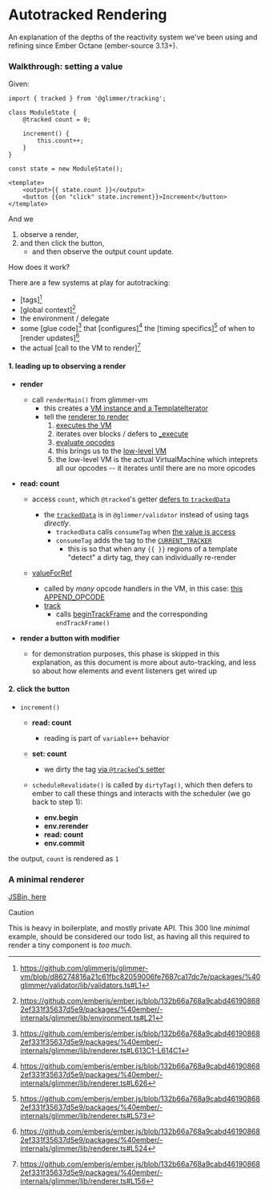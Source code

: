 # Autotracked Rendering

An explanation of the depths of the reactivity system we've been using and refining since Ember Octane (ember-source 3.13+).

### Walkthrough: setting a value

Given:
```gjs
import { tracked } from '@glimmer/tracking';

class ModuleState {
    @tracked count = 0;

    increment() {
        this.count++;
    }
}

const state = new ModuleState();

<template>
    <output>{{ state.count }}</output>
    <button {{on "click" state.increment}}>Increment</button>
</template>
```

And we 
1. observe a render, 
2. and then click the button,
   - and then observe the output count update.

How does it work?

There are a few systems at play for autotracking:
- [tags][^vm-tags]
- [global context][^ember-global-context]
- the environment / delegate
- some [glue code][^ember-renderer] that [configures][^ember-renderer-revalidate] the [timing specifics][^ember-renderer-render-transaction] of when to [render updates][^ember-renderer-render-roots]
- the actual [call to the VM to render][^ember-root-state-render]


[^vm-tags]: https://github.com/glimmerjs/glimmer-vm/blob/d86274816a21c61fbc82059006fe7687ca17dc7e/packages/%40glimmer/validator/lib/validators.ts#L1
[^ember-global-context]: https://github.com/emberjs/ember.js/blob/132b66a768a9cabd461908682ef331f35637d5e9/packages/%40ember/-internals/glimmer/lib/environment.ts#L21
[^ember-renderer]: https://github.com/emberjs/ember.js/blob/132b66a768a9cabd461908682ef331f35637d5e9/packages/%40ember/-internals/glimmer/lib/renderer.ts#L613C1-L614C1
[^ember-renderer-revalidate]: https://github.com/emberjs/ember.js/blob/132b66a768a9cabd461908682ef331f35637d5e9/packages/%40ember/-internals/glimmer/lib/renderer.ts#L626
[^ember-renderer-render-transaction]: https://github.com/emberjs/ember.js/blob/132b66a768a9cabd461908682ef331f35637d5e9/packages/%40ember/-internals/glimmer/lib/renderer.ts#L573
[^ember-renderer-render-roots]: https://github.com/emberjs/ember.js/blob/132b66a768a9cabd461908682ef331f35637d5e9/packages/%40ember/-internals/glimmer/lib/renderer.ts#L524
[^ember-root-state-render]: https://github.com/emberjs/ember.js/blob/132b66a768a9cabd461908682ef331f35637d5e9/packages/%40ember/-internals/glimmer/lib/renderer.ts#L156

#### 1. leading up to observing a render

- **render**
    - call `renderMain()` from glimmer-vm
        - this creates a [VM instance and a TemplateIterator](https://github.com/glimmerjs/glimmer-vm/blob/d86274816a21c61fbc82059006fe7687ca17dc7e/packages/%40glimmer/runtime/lib/render.ts#L59)
        - tell the [renderer to render](https://github.com/emberjs/ember.js/blob/132b66a768a9cabd461908682ef331f35637d5e9/packages/%40ember/-internals/glimmer/lib/renderer.ts#L165-L168)
            1. [executes the VM](https://github.com/glimmerjs/glimmer-vm/blob/d86274816a21c61fbc82059006fe7687ca17dc7e/packages/%40glimmer/runtime/lib/render.ts#L32)
            2. iterates over blocks / defers to [_execute](https://github.com/glimmerjs/glimmer-vm/blob/d86274816a21c61fbc82059006fe7687ca17dc7e/packages/%40glimmer/runtime/lib/vm/append.ts#L728)
            3. [evaluate opcodes](https://github.com/glimmerjs/glimmer-vm/blob/d86274816a21c61fbc82059006fe7687ca17dc7e/packages/%40glimmer/runtime/lib/vm/append.ts#L770)
            4. this brings us to the [low-level VM](https://github.com/glimmerjs/glimmer-vm/blob/main/packages/%40glimmer/runtime/lib/vm/low-level.ts#L167)
            5. the low-level VM is the actual VirtualMachine which inteprets all our opcodes -- it iterates until there are no more opcodes

- **read: count**
    - access `count`, which  `@tracked`'s getter [defers to `trackedData`](https://github.com/emberjs/ember.js/blob/132b66a768a9cabd461908682ef331f35637d5e9/packages/%40ember/-internals/metal/lib/tracked.ts#L155C28-L155C39)
        - the [`trackedData`](https://github.com/emberjs/ember.js/blob/132b66a768a9cabd461908682ef331f35637d5e9/packages/%40ember/-internals/metal/lib/tracked.ts#L5) is in `@glimmer/validator` instead of using tags _directly_.
            - `trackedData` calls `consumeTag` when [the value is access](https://github.com/glimmerjs/glimmer-vm/blob/main/packages/%40glimmer/validator/lib/tracked-data.ts#L15)
            - `consumeTag` adds the tag to the [`CURRENT_TRACKER`](https://github.com/glimmerjs/glimmer-vm/blob/main/packages/%40glimmer/validator/lib/tracking.ts#L116)
                - this is so that when any `{{ }}` regions of a template "detect" a dirty tag, they can individually re-render


    - [valueForRef](https://github.com/glimmerjs/glimmer-vm/blob/main/packages/%40glimmer/reference/lib/reference.ts#L155)
        - called by _many_ opcode handlers in the VM, in this case: [this APPEND_OPCODE](https://github.com/glimmerjs/glimmer-vm/blob/main/packages/%40glimmer/runtime/lib/compiled/opcodes/content.ts#L88) 
        - [track](https://github.com/glimmerjs/glimmer-vm/blob/main/packages/%40glimmer/validator/lib/tracking.ts#L232)
            - calls [beginTrackFrame](https://github.com/glimmerjs/glimmer-vm/blob/d86274816a21c61fbc82059006fe7687ca17dc7e/packages/%40glimmer/validator/lib/tracking.ts#L58) and the corresponding `endTrackFrame()`

- **render a button with modifier**
    - for demonstration purposes, this phase is skipped in this explanation, as this document is more about auto-tracking, and less so about how elements and event listeners get wired up

#### 2. click the button

- `increment()`
    - **read: count**
        - reading is part of `variable++` behavior
    - **set: count**
        - we dirty the tag [via `@tracked`'s setter](https://github.com/emberjs/ember.js/blob/132b66a768a9cabd461908682ef331f35637d5e9/packages/%40ember/-internals/metal/lib/tracked.ts#L171)
    
    - `scheduleRevalidate()` is called by `dirtyTag()`, which then defers to ember to call these things and interacts with the scheduler (we go back to step 1):
        - **env.begin**
        - **env.rerender**
        - **read: count**
        - **env.commit**

the output, `count` is rendered as `1`


### A minimal renderer

[JSBin, here](https://jsbin.com/mobupuh/edit?html,output)

> [!CAUTION]
> This is heavy in boilerplate, and mostly private API. This 300 line *minimal* example, should be considered our todo list, as having all this required to render a tiny component is _too much_.


